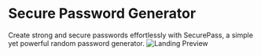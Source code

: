 # Secure Password Generator
Create strong and secure passwords effortlessly with SecurePass, a simple yet powerful random password generator.
![Landing Preview](https://i.postimg.cc/ZY6cVjsC/image-2023-11-14-12-10-10.png)


